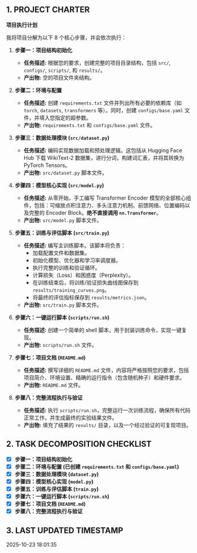 

## 1. PROJECT CHARTER  
      
**项目执行计划**

我将项目分解为以下 8 个核心步骤，并会依次执行：

1.  **步骤一：项目结构初始化**
    *   **任务描述:** 根据您的要求，创建完整的项目目录结构，包括 `src/`, `configs/`, `scripts/`, 和 `results/`。
    *   **产出物:** 空的项目文件夹结构。

2.  **步骤二：环境与配置**
    *   **任务描述:** 创建 `requirements.txt` 文件并列出所有必要的依赖库（如 `torch`, `datasets`, `transformers` 等）。同时，创建 `configs/base.yaml` 文件，并填入您指定的超参数。
    *   **产出物:** `requirements.txt` 和 `configs/base.yaml` 文件。

3.  **步骤三：数据处理模块 (`src/dataset.py`)**
    *   **任务描述:** 编码实现数据加载和预处理逻辑。这包括从 Hugging Face Hub 下载 WikiText-2 数据集，进行分词，构建词汇表，并将其转换为 PyTorch Tensors。
    *   **产出物:** `src/dataset.py` 脚本文件。

4.  **步骤四：模型核心实现 (`src/model.py`)**
    *   **任务描述:** 从零开始，手工编写 Transformer Encoder 模型的全部核心组件，包括：可缩放点积注意力、多头注意力机制、前馈网络、位置编码以及完整的 Encoder Block。**绝不直接调用 `nn.Transformer`**。
    *   **产出物:** `src/model.py` 脚本文件。

5.  **步骤五：训练与评估脚本 (`src/train.py`)**
    *   **任务描述:** 编写主训练脚本。该脚本将负责：
        *   加载配置文件和数据集。
        *   初始化模型、优化器和学习率调度器。
        *   执行完整的训练和验证循环。
        *   计算损失（Loss）和困惑度（Perplexity）。
        *   在训练结束后，将训练/验证损失曲线图保存到 `results/training_curves.png`。
        *   将最终的评估指标保存到 `results/metrics.json`。
    *   **产出物:** `src/train.py` 脚本文件。

6.  **步骤六：一键运行脚本 (`scripts/run.sh`)**
    *   **任务描述:** 创建一个简单的 shell 脚本，用于封装训练命令，实现一键复现。
    *   **产出物:** `scripts/run.sh` 文件。

7.  **步骤七：项目文档 (`README.md`)**
    *   **任务描述:** 撰写详细的 `README.md` 文件，内容将严格按照您的要求，包括项目简介、环境设置、精确的运行指令（包含随机种子）和硬件要求。
    *   **产出物:** `README.md` 文件。

8.  **步骤八：完整流程执行与验证**
    *   **任务描述:** 执行 `scripts/run.sh`，完整运行一次训练流程，确保所有代码正常工作，并生成最终的实验结果文件。
    *   **产出物:** 填充了结果的 `results/` 目录，以及一个经过验证的可复现项目。  
 
## 2. TASK DECOMPOSITION CHECKLIST

- [x] **步骤一：项目结构初始化**
- [x] **步骤二：环境与配置 (已创建 `requirements.txt` 和 `configs/base.yaml`)**
- [x] **步骤三：数据处理模块 (`dataset.py`)**
- [x] **步骤四：模型核心实现 (`model.py`)**
- [x] **步骤五：训练与评估脚本 (`train.py`)**
- [x] **步骤六：一键运行脚本 (`scripts/run.sh`)**
- [x] **步骤七：项目文档 (`README.md`)**
- [x] **步骤八：完整流程执行与验证**   

## 3. LAST UPDATED TIMESTAMP

2025-10-23 18:01:35
